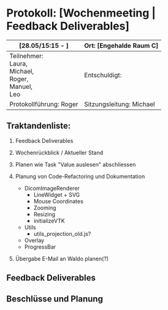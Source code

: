 # Protokoll: [Wochenmeeting | Feedback Deliverables]

| [28.05/15:15 - ]                                                        | Ort: [Engehalde Raum C]  |
| ----------------------------------------------------------------------- | ------------------------ |
| Teilnehmer:<br />Laura,<br />Michael,<br />Roger,<br />Manuel,<br />Leo | Entschuldigt:            |
| Protokollführung: Roger                                                 | Sitzungsleitung: Michael |

## Traktandenliste:

1. Feedback Deliverables
2. Wochenrückblick / Aktueller Stand
3. Planen wie Task "Value auslesen" abschliessen
4. Planung von Code-Refactoring und Dokumentation

   - DicomImageRenderer
     - LineWidget + SVG
     - Mouse Coordinates
     - Zooming
     - Resizing
     - initializeVTK
   - Utils
     - utils_projection_old.js?
   - Overlay
   - ProgressBar

5. Übergabe E-Mail an Waldo planen(?)

## Feedback Deliverables

## Beschlüsse und Planung
